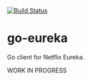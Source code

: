 [![Build Status](https://travis-ci.org/st3v/go-eureka.svg?branch=master)](https://travis-ci.org/st3v/go-eureka)

# go-eureka

Go client for Netflix Eureka.

WORK IN PROGRESS
